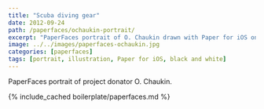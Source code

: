 ```yaml
---
title: "Scuba diving gear"
date: 2012-09-24
path: /paperfaces/ochaukin-portrait/
excerpt: "PaperFaces portrait of O. Chaukin drawn with Paper for iOS on an iPad."
image: ../../images/paperfaces-ochaukin.jpg
categories: [paperfaces]
tags: [portrait, illustration, Paper for iOS, black and white]
---
```


PaperFaces portrait of project donator O. Chaukin.

{% include_cached boilerplate/paperfaces.md %}
